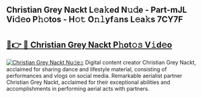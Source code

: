 ## Christian Grey Nackt L𝚎a𝚔ed N𝚞𝚍e - Part-mJL Vi𝚍𝚎o P𝚑𝚘tos - H𝚘𝚝 O𝚗𝚕yf𝚊ns L𝚎a𝚔s 7CY7F

# <h2><a href="http://kf0g5m.oniu.top/?m=Christian+Grey+Nackt">🔗👉 🔴 Christian Grey Nackt P𝚑ot𝚘𝚜 V𝚒d𝚎o</a></h2>

[![Christian Grey Nackt Nu𝚍e𝚜](https://i.imgur.com/0qMVB7G.gif)](http://kf0g5m.oniu.top/?m=Christian+Grey+Nackt)
Digital content creator Christian Grey Nackt, acclaimed for sharing dance and lifestyle material, consisting of performances and vlogs on social media. Remarkable aerialist partner Christian Grey Nackt, acclaimed for their exceptional abilities and accomplishments in performing aerial acts with partners.  
